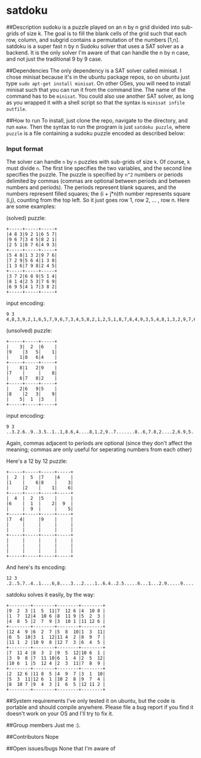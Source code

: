 # satdoku
##Description
sudoku is a puzzle played on an n by n grid divided into sub-grids of size k. The goal is to fill the blank cells of the grid such that each row, column, and subgrid contains a permutation of the numbers [1,n]. satdoku is a super fast n by n Sudoku solver that uses a SAT solver as a backend. It is the only solver I'm aware of that can handle the n by n case, and not just the traditional 9 by 9 case.

##Dependencies
The only dependency is a SAT solver called minisat. I chose minisat because it's in the ubuntu package repos, so on ubuntu just type `sudo apt-get install minisat`. On other OSes, you will need to install minisat such that you can run it from the command line. The name of the command has to be `minisat`. You could also use another SAT solver, as long as you wrapped it with a shell script so that the syntax is `minisat infile outfile`. 

##How to run
To install, just clone the repo, navigate to the directory, and run `make`. Then the syntax to run the program is just `satdoku puzzle`, where `puzzle` is a file containing a sudoku puzzle encoded as described below:

### Input format
The solver can handle `n` by `n` puzzles with sub-grids of size `k`. Of course, `k` must divide `n`. The first line specifies the two variables, and the second line specifies the puzzle. The puzzle is specified by `n^2` numbers or periods delimited by commas (commas are optional between periods and between numbers and periods). The periods represent blank squares, and the numbers represent filled squares; the (i + j*n)th number represents square (i,j), counting from the top left. So it just goes row 1, row 2, ... , row n. Here are some examples:

(solved) puzzle:
```
+-----+-----+-----+
|4 8 3|9 2 1|6 5 7|
|9 6 7|3 4 5|8 2 1|
|2 5 1|8 7 6|4 9 3|
+-----+-----+-----+
|5 4 8|1 3 2|9 7 6|
|7 2 9|5 6 4|1 3 8|
|1 3 6|7 9 8|2 4 5|
+-----+-----+-----+
|3 7 2|6 8 9|5 1 4|
|8 1 4|2 5 3|7 6 9|
|6 9 5|4 1 7|3 8 2|
+-----+-----+-----+
```

input encoding:
```
9 3
4,8,3,9,2,1,6,5,7,9,6,7,3,4,5,8,2,1,2,5,1,8,7,6,4,9,3,5,4,8,1,3,2,9,7,6,7,2,9,5,6,4,1,3,8,1,3,6,7,9,8,2,4,5,3,7,2,6,8,9,5,1,4,8,1,4,2,5,3,7,6,9,6,9,5,4,1,7,3,8,2
```

(unsolved) puzzle:
```
+-----+-----+-----+
|    3|  2  |6    |
|9    |3   5|    1|
|    1|8   6|4    |
+-----+-----+-----+
|    8|1   2|9    |
|7    |     |    8|
|    6|7   8|2    |
+-----+-----+-----+
|    2|6   9|5    |
|8    |2   3|    9|
|    5|  1  |3    |
+-----+-----+-----+
```
input encoding:
```
9 3
..3.2.6..9..3.5..1..1,8.6,4....8,1.2,9..7.......8..6,7.8,2....2,6.9,5..8..2.3..9..5.1.3..
```

Again, commas adjacent to periods are optional (since they don't affect the meaning; commas are only useful for seperating numbers from each other)

Here's a 12 by 12 puzzle:
```
+-----+-----+-----+-----+
|  2  |  5  |7    |4    |
|1    |    6|8    |    3|
|     |2    |    1|    6|
+-----+-----+-----+-----+
|  4  |  2  |5    |     |
|6    |  1  |    2|  9  |
|     |  9  |     |    5|
+-----+-----+-----+-----+
|7   4|     |9    |     |
|     |     |     |     |
|     |     |     |     |
+-----+-----+-----+-----+
|     |     |     |     |
|     |     |     |     |
|     |     |     |     |
+-----+-----+-----+-----+
```

And here's its encoding:
```
12 3
.2..5.7..4..1....6,8....3...2....1..6.4..2.5.....6...1...2.9.....9......5,7.4...9.................................................................
```

satdoku solves it easily, by the way:
```
+--------+--------+--------+--------+
|9  2  3 |1  5  11|7  12 6 |4  10 8 |
|1  7  12|4  10 6 |8  11 9 |5  2  3 |
|4  8  5 |2  7  9 |3  10 1 |11 12 6 |
+--------+--------+--------+--------+
|12 4  9 |6  2  7 |5  8  10|1  3  11|
|6  5  10|3  1  12|11 4  2 |8  9  7 |
|11 1  2 |10 9  8 |12 7  3 |6  4  5 |
+--------+--------+--------+--------+
|7  11 4 |8  3  2 |9  5  12|10 6  1 |
|3  9  8 |7  11 10|6  1  4 |2  5  12|
|10 6  1 |5  12 4 |2  3  11|7  8  9 |
+--------+--------+--------+--------+
|2  12 6 |11 8  5 |4  9  7 |3  1  10|
|5  3  11|12 6  1 |10 2  8 |9  7  4 |
|8  10 7 |9  4  3 |1  6  5 |12 11 2 |
+--------+--------+--------+--------+
```
##System requirements
I've only tested it on ubuntu, but the code is portable and should compile anywhere. Please file a bug report if you find it doesn't work on your OS and I'll try to fix it.

##Group members
Just me :).

##Contributors
Nope

##Open issues/bugs
None that I'm aware of
